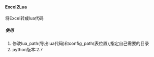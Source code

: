 #### Excel2Lua

将Excel转成lua代码

##### 使用

1. 修改lua_path(导出lua代码)和config_path(表位置),指定自己需要的目录
2. python版本:2.7